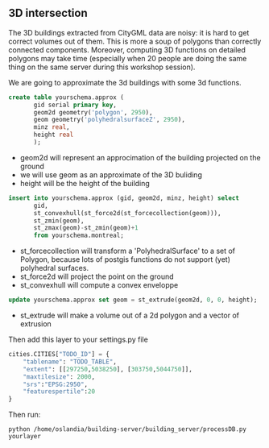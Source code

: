## 3D intersection

The 3D buildings extracted from CityGML data are noisy: it is hard to get correct volumes out of them. This is more a soup of polygons than correctly connected components.
Moreover, computing 3D functions on detailed polygons may take time (especially when 20 people are doing the same thing on the same server during this workshop session).

We are going to approximate the 3d buildings with some 3d functions.

```sql
create table yourschema.approx (
       gid serial primary key,
       geom2d geometry('polygon', 2950),
       geom geometry('polyhedralsurfaceZ', 2950),
       minz real,
       height real
       );
```

* geom2d will represent an approcimation of the building projected on the ground
* we will use geom as an approximate of the 3D buliding
* height will be the height of the building

```sql
insert into yourschema.approx (gid, geom2d, minz, height) select
       gid,
       st_convexhull(st_force2d(st_forcecollection(geom))),
       st_zmin(geom),
       st_zmax(geom)-st_zmin(geom)+1
       from yourschema.montreal;
```

* st_forcecollection will transform a 'PolyhedralSurface' to a set of Polygon, because lots of postgis functions do not support (yet) polyhedral surfaces.
* st_force2d will project the point on the ground
* st_convexhull will compute a convex enveloppe

```sql
update yourschema.approx set geom = st_extrude(geom2d, 0, 0, height);
```

* st_extrude will make a volume out of a 2d polygon and a vector of extrusion

Then add this layer to your settings.py file

```python
cities.CITIES["TODO_ID"] = {
    "tablename": "TODO_TABLE",
    "extent": [[297250,5038250], [303750,5044750]],
    "maxtilesize": 2000,
    "srs":"EPSG:2950",
    "featurespertile":20
}
```

Then run:

`python /home/oslandia/building-server/building_server/processDB.py yourlayer`

